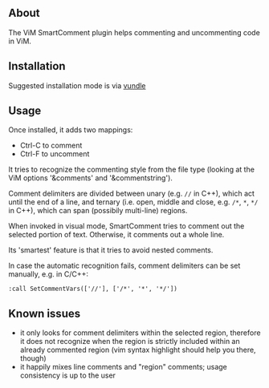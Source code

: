 ## About

The ViM SmartComment plugin helps commenting and uncommenting code in ViM.

## Installation

Suggested installation mode is via [vundle](http://github.com/gmarik/vundle)

## Usage

Once installed, it adds two mappings:

* Ctrl-C to comment
* Ctrl-F to uncomment

It tries to recognize the commenting style from the file type (looking at the
ViM options '&comments' and '&commentstring').

Comment delimiters are divided between unary (e.g. `//` in C++), which act until the
end of a line, and ternary (i.e. open, middle and close, e.g. `/*`, `*`, `*/` in C++),
which can span (possibily multi-line) regions.

When invoked in visual mode, SmartComment tries to comment out the selected portion of text.
Otherwise, it comments out a whole line.

Its 'smartest' feature is that it tries to avoid nested comments.

In case the automatic recognition fails, comment delimiters can be set manually,
e.g. in C/C++:
```vim
:call SetCommentVars(['//'], ['/*', '*', '*/'])
```

## Known issues

* it only looks for comment delimiters within the selected region, therefore
  it does not recognize when the region is strictly included within an already
  commented region (vim syntax highlight should help you there, though)
* it happily mixes line comments and "region" comments; usage consistency is up
  to the user
